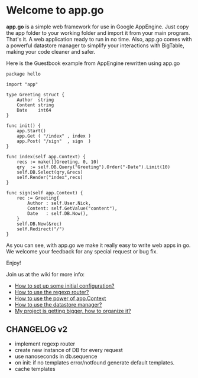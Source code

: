 Welcome to app.go
=================

**app.go** is a simple web framework for use in Google AppEngine. Just copy the app folder to your working folder and import it from your main program. That's it. A web application ready to run in no time. Also, app.go comes with a powerful datastore manager to simplify your interactions with BigTable, making your code cleaner and safer.


Here is the Guestbook example from AppEngine rewritten using app.go

    package hello

    import "app"

    type Greeting struct {
        Author  string
        Content string
        Date    int64
    }

    func init() {
        app.Start()
        app.Get ( "/index" , index )
        app.Post( "/sign"  , sign  )
    }

    func index(self app.Context) {
        recs := make([]Greeting, 0, 10)
        qry  := self.DB.Query("Greeting").Order("-Date").Limit(10)
        self.DB.Select(qry,&recs)
        self.Render("index",recs)
    }

    func sign(self app.Context) {
        rec := Greeting{
            Author : self.User.Nick,
            Content: self.GetValue("content"),
            Date   : self.DB.Now(),
        }
        self.DB.New(&rec)
        self.Redirect("/")
    }


As you can see, with app.go we make it really easy to write web apps in go. We welcome your feedback for any special request or bug fix.

Enjoy!

Join us at the wiki for more info:

* [How to set up some initial configuration?](wiki/config)
* [How to use the regexp router?](wiki/routing)
* [How to use the power of app.Context](wiki/context)
* [How to use the datastore manager?](wiki/datastore)
* [My project is getting bigger, how to organize it?](wiki/organize)


CHANGELOG v2
------------
* implement regexp router
* create new instance of DB for every request
* use nanoseconds in db.sequence
* on init: if no templates error/notfound generate default templates.
* cache templates
